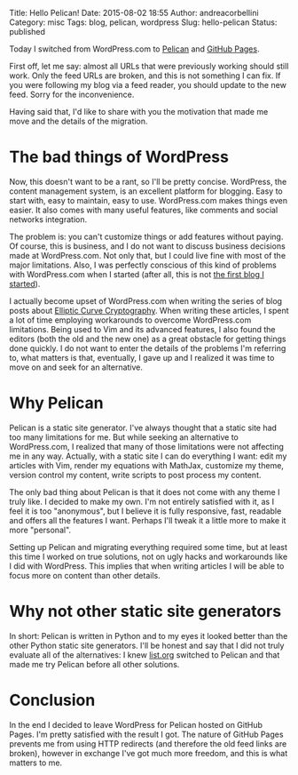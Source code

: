 Title: Hello Pelican!
Date: 2015-08-02 18:55
Author: andreacorbellini
Category: misc
Tags: blog, pelican, wordpress
Slug: hello-pelican
Status: published

Today I switched from WordPress.com to [Pelican](http://getpelican.com/) and [GitHub Pages](https://pages.github.com/).

First off, let me say: almost all URLs that were previously working should still work. Only the feed URLs are broken, and this is not something I can fix. If you were following my blog via a feed reader, you should update to the new feed. Sorry for the inconvenience.

Having said that, I'd like to share with you the motivation that made me move and the details of the migration.

# The bad things of WordPress

Now, this doesn't want to be a rant, so I'll be pretty concise. WordPress, the content management system, is an excellent platform for blogging. Easy to start with, easy to maintain, easy to use. WordPress.com makes things even easier. It also comes with many useful features, like comments and social networks integration.

The problem is: you can't customize things or add features without paying. Of course, this is business, and I do not want to discuss business decisions made at WordPress.com. Not only that, but I could live fine with most of the major limitations. Also, I was perfectly conscious of this kind of problems with WordPress.com when I started (after all, this is not [the first blog I started]({filename}/2015-000-new-blog.md)).

I actually become upset of WordPress.com when writing the series of blog posts about [Elliptic Curve Cryptography]({filename}/2015-005-ecc-part-1.md). When writing these articles, I spent a lot of time employing workarounds to overcome WordPress.com limitations. Being used to Vim and its advanced features, I also found the editors (both the old and the new one) as a great obstacle for getting things done quickly. I do not want to enter the details of the problems I'm referring to, what matters is that, eventually, I gave up and I realized it was time to move on and seek for an alternative.

# Why Pelican

Pelican is a static site generator. I've always thought that a static site had too many limitations for me. But while seeking an alternative to WordPress.com, I realized that many of those limitations were not affecting me in any way. Actually, with a static site I can do everything I want: edit my articles with Vim, render my equations with MathJax, customize my theme, version control my content, write scripts to post process my content.

The only bad thing about Pelican is that it does not come with any theme I truly like. I decided to make my own. I'm not entirely satisfied with it, as I feel it is too "anonymous", but I believe it is fully responsive, fast, readable and offers all the features I want. Perhaps I'll tweak it a little more to make it more "personal".

Setting up Pelican and migrating everything required some time, but at least this time I worked on true solutions, not on ugly hacks and workarounds like I did with WordPress. This implies that when writing articles I will be able to focus more on content than other details.

# Why not other static site generators

In short: Pelican is written in Python and to my eyes it looked better than the other Python static site generators. I'll be honest and say that I did not truly evaluate all of the alternatives: I knew [list.org](...) switched to Pelican and that made me try Pelican before all other solutions.

# Conclusion

In the end I decided to leave WordPress for Pelican hosted on GitHub Pages. I'm pretty satisfied with the result I got. The nature of GitHub Pages prevents me from using HTTP redirects (and therefore the old feed links are broken), however in exchange I've got much more freedom, and this is what matters to me.
